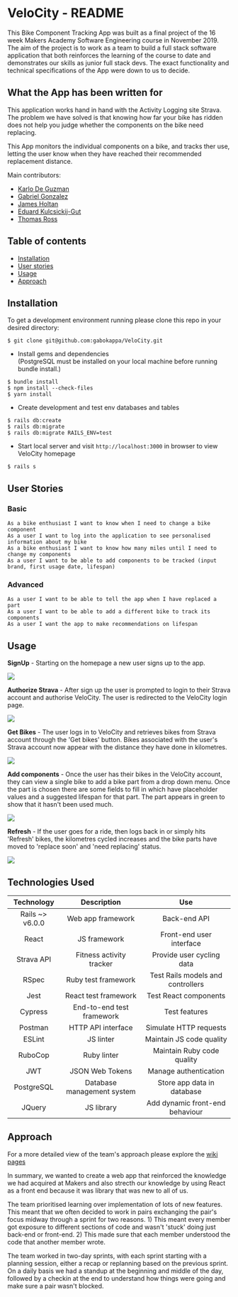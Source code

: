 # VeloCity - README

This Bike Component Tracking App was built as a final project of the 16 week Makers Academy Software Engineering course in November 2019. The aim of the project is to work as a team to build a full stack software application that both reinforces the learning of the course to date and demonstrates our skills as junior full stack devs. The exact functionality and technical specifications of the App were down to us to decide.

## What the App has been written for
This application works hand in hand with the Activity Logging site Strava.  The problem we have solved is that knowing how far your bike has ridden does not help you judge whether the components on the bike need replacing.

This App monitors the individual components on a bike, and tracks ther use, letting the user know when they have reached their recommended replacement distance.

Main contributors:

* [Karlo De Guzman](https://github.com/kdeg0040)
* [Gabriel Gonzalez](https://github.com/gabokappa)
* [James Holtan](https://github.com/BigTallJim)
* [Eduard Kulcsickij-Gut](https://github.com/EdZeno)
* [Thomas Ross](https://github.com/Gotteschalk)


## Table of contents
* [Installation](#installation)
* [User stories](#user-stories)
* [Usage](#usage)
* [Approach](#approach)

## Installation
To get a development environment running please clone this repo in your desired directory:
```
$ git clone git@github.com:gabokappa/VeloCity.git
```
- Install gems and dependencies  
(PostgreSQL must be installed on your local machine before running bundle install.)
```
$ bundle install
$ npm install --check-files
$ yarn install
```
- Create development and test env databases and tables
```
$ rails db:create
$ rails db:migrate
$ rails db:migrate RAILS_ENV=test
```
- Start local server and visit ```http://localhost:3000``` in browser to view VeloCity homepage
```
$ rails s
```
## User Stories
### Basic
```
As a bike enthusiast I want to know when I need to change a bike component
As a user I want to log into the application to see personalised information about my bike
As a bike enthusiast I want to know how many miles until I need to change my components
As a user I want to be able to add components to be tracked (input brand, first usage date, lifespan)
```
### Advanced
```
As a user I want to be able to tell the app when I have replaced a part
As a user I want to be able to add a different bike to track its components
As a user I want the app to make recommendations on lifespan
```
## Usage

**SignUp** - Starting on the homepage a new user signs up to the app.


![](public/register.gif)

**Authorize Strava** - After sign up the user is prompted to login to their Strava account and authorise VeloCity.
The user is redirected to the VeloCity login page.

![](public/authorize.gif)

**Get Bikes** - The user logs in to VeloCity and retrieves bikes from Strava account through the 'Get bikes' button. Bikes associated with the user's Strava account now appear with the distance they have done in kilometres.

![](public/get-bikes.gif)

**Add components** - Once the user has their bikes in the VeloCity account, they can view a single bike to add a bike part from a drop down menu. Once the part is chosen there are some fields to fill in which have placeholder values and a suggested lifespan for that part. The part appears in green to show that it hasn't been used much.


![](public/add-part.gif)

**Refresh** - If the user goes for a ride, then logs back in or simply hits 'Refresh' bikes, the kilometres cycled increases and the bike parts have moved to 'replace soon' and 'need replacing' status.

![](public/refresh-bike.gif)

## Technologies Used
| Technology | Description | Use |
| :--------------------------------: | :--------------------------------: | :--------------------------------: |
| Rails ~> v6.0.0 | Web app framework | Back-end API |
| React | JS framework | Front-end user interface |
| Strava API | Fitness activity tracker| Provide user cycling data |
| RSpec | Ruby test framework  | Test Rails models and controllers |
| Jest | React test framework | Test React components |
| Cypress | End-to-end test framework | Test features |
| Postman | HTTP API interface | Simulate HTTP requests |
| ESLint | JS linter | Maintain JS code quality |
| RuboCop | Ruby linter | Maintain Ruby code quality |
| JWT | JSON Web Tokens | Manage authentication |
| PostgreSQL | Database management system | Store app data in database |
| JQuery | JS library | Add dynamic front-end behaviour |

## Approach
For a more detailed view of the team's approach please explore the [wiki pages](https://github.com/gabokappa/VeloCity/wiki)

In summary, we wanted to create a web app that reinforced the knowledge we had acquired at Makers and also strecth our knowledge by using React as a front end because it was library that was new to all of us.

The team prioritised learning over implementation of lots of new features. This meant that we often decided to work in pairs exchanging the pair's focus midway through a sprint for two reasons. 1) This meant every member got exposure to different sections of code and wasn't 'stuck' doing just back-end or front-end. 2) This made sure that each member understood the code that another member wrote.

The team worked in two-day sprints, with each sprint starting with a planning session, either a recap or replanning based on the previous sprint. On a daily basis we had a standup at the beginning and middle of the day, followed by a checkin at the end to understand how things were going and make sure a pair wasn't blocked.

